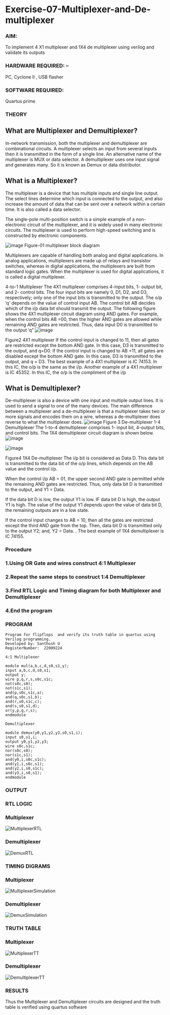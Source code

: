 # Exercise-07-Multiplexer-and-De-multiplexer
### AIM: 
To implement 4 X1 multiplexer and 1X4 de multiplexer using verilog and validate its outputs

### HARDWARE REQUIRED:  – 
PC, Cyclone II , USB flasher

### SOFTWARE REQUIRED:   
Quartus prime

### THEORY 

## What are Multiplexer and Demultiplexer?
In-network transmission, both the multiplexer and demultiplexer are combinational circuits. A multiplexer selects an input from several inputs then it is transmitted in the form of a single line. An alternative name of the multiplexer is MUX or data selector. A demultiplexer uses one input signal and generates many. So it is known as Demux or data distributor.

## What is a Multiplexer?
The multiplexer is a device that has multiple inputs and single line output. The select lines determine which input is connected to the output, and also increase the amount of data that can be sent over a network within a certain time. It is also called a data selector.

The single-pole multi-position switch is a simple example of a non-electronic circuit of the multiplexer, and it is widely used in many electronic circuits. The multiplexer is used to perform high-speed switching and is constructed by electronic components.

![image](https://user-images.githubusercontent.com/36288975/170912485-73c395c7-23c0-4e78-a53d-a2f0d07d9662.png)
          Figure-01 multiplexer block diagram 

Multiplexers are capable of handling both analog and digital applications. In analog applications, multiplexers are made up of relays and transistor switches, whereas in digital applications, the multiplexers are built from standard logic gates. When the multiplexer is used for digital applications, it is called a digital multiplexer.

4-to-1 Multiplexer
The 4X1 multiplexer comprises 4-input bits, 1- output bit, and 2- control bits. The four input bits are namely 0, D1, D2, and D3, respectively; only one of the input bits is transmitted to the output. The o/p ‘q’ depends on the value of control input AB. The control bit AB decides which of the i/p data bit should transmit the output. The following figure shows the 4X1 multiplexer circuit diagram using AND gates. For example, when the control bits AB =00, then the higher AND gates are allowed while remaining AND gates are restricted. Thus, data input D0 is transmitted to the output ‘q”
![image](https://user-images.githubusercontent.com/36288975/170912568-3598c60a-5035-41f3-b0c4-ccedba13aca5.png)


Figure2 4X1 multiplexer 
If the control input is changed to 11, then all gates are restricted except the bottom AND gate. In this case, D3 is transmitted to the output, and q=D0. If the control input is changed to AB =11, all gates are disabled except the bottom AND gate. In this case, D3 is transmitted to the output, and q = D3. The best example of a 4X1 multiplexer is IC 74153. In this IC, the o/p is the same as the i/p. Another example of a 4X1 multiplexer is IC 45352. In this IC, the o/p is the compliment of the i/p


## What is Demultiplexer?
De-multiplexer is also a device with one input and multiple output lines. It is used to send a signal to one of the many devices. The main difference between a multiplexer and a de-multiplexer is that a multiplexer takes two or more signals and encodes them on a wire, whereas a de-multiplexer does reverse to what the multiplexer does.
![image](https://user-images.githubusercontent.com/36288975/170912606-a30e4b74-1726-4430-b245-2c3c3d9c232d.png)
Figure 3 De-multiplexer 
1-4 Demultiplexer
The 1-to-4 demultiplexer comprises 1- input bit, 4-output bits, and control bits. The 1X4 demultiplexer circuit diagram is shown below.![image](https://user-images.githubusercontent.com/36288975/170912683-00fb746a-1d45-4023-91d1-3a70b841073c.png)

![image](https://user-images.githubusercontent.com/36288975/170912741-7cbd52af-7e0d-4be3-b5c6-6fb9c4eca7c9.png)

Figure4 1X4 De-multiplexer 
The i/p bit is considered as Data D. This data bit is transmitted to the data bit of the o/p lines, which depends on the AB value and the control i/p.

When the control i/p AB = 01, the upper second AND gate is permitted while the remaining AND gates are restricted. Thus, only data bit D is transmitted to the output, and Y1 = Data.

If the data bit D is low, the output Y1 is low. IF data bit D is high, the output Y1 is high. The value of the output Y1 depends upon the value of data bit D, the remaining outputs are in a low state.

If the control input changes to AB = 10, then all the gates are restricted except the third AND gate from the top. Then, data bit D is transmitted only to the output Y2; and, Y2 = Data. . The best example of 1X4 demultiplexer is IC 74155.

 
 
### Procedure
### 1.Using OR Gate and wires construct 4:1 Multiplexer
### 2.Repeat the same steps to construct 1:4 Demultiplexer
### 3.Find RTL Logic and Timing diagram for both Multiplexer and Demultiplexer
### 4.End the program

### PROGRAM 
```
Program for flipflops  and verify its truth table in quartus using Verilog programming.
Developed by: Santhosh U
RegisterNumber:  22009224

4:1 Multiplexer

module mul(a,b,c,d,s0,s1,y);
input a,b,c,d,s0,s1;
output y;
wire p,q,r,s,s0c,s1c;
not(s0c,s0);
not(s1c,s1);
and(p,s0c,s1c,a);
and(q,s0c,s1,b);
and(r,s0,s1c,c);
and(s,s0,s1,d);
or(y,p,q,r,s);
endmodule

Demultiplexer

module demux(y0,y1,y2,y3,s0,s1,i);
input s0,s1,i;
output y0,y1,y2,y3;
wire s0c,s1c;
nor(s0c,s0);
nor(s1c,s1);
and(y0,i,s0c,s1c);
and(y1,i,s0c,s1);
and(y2,i,s0,s1c);
and(y3,i,s0,s1);
endmodule
```
### OUTPUT
### RTL LOGIC  
### Multiplexer
![MultiplexerRTL](https://user-images.githubusercontent.com/119477975/215324227-4a857164-92bd-4717-97b0-ae79f4c56dea.png)

### Demultiplexer
![DemuxRTL](https://user-images.githubusercontent.com/119477975/215324261-c27a2345-1ec0-428c-b8b9-d881925341ec.png)

### TIMING DIGRAMS 
### Multiplexer
![MultiplexerSimulation](https://user-images.githubusercontent.com/119477975/215324233-49e8d972-50b0-4165-917f-1734352d7d20.png)

### Demultiplexer
![DemuxSimulation](https://user-images.githubusercontent.com/119477975/215324296-56942d27-357f-4dbb-8066-b98a232644a4.png)


### TRUTH TABLE 
### Multiplexer
![MultiplexerTT](https://user-images.githubusercontent.com/119477975/215324252-3e554b58-20b7-4a59-b2fd-3d5d5e350952.png)

### Demultiplexer
![DemultiplexerTT](https://user-images.githubusercontent.com/119477975/215324365-1d015a0f-8d08-4b0e-a93a-af276901975b.png)

### RESULTS 
Thus the Multiplexer and Demultiplexer circuits are designed and the truth table is verified using quartus software
